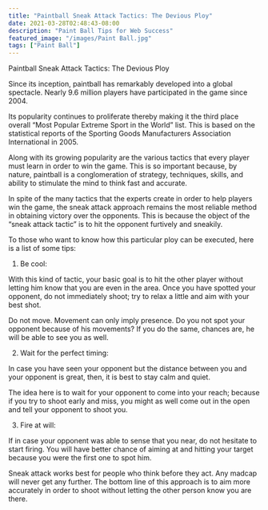 ```yaml
---
title: "Paintball Sneak Attack Tactics: The Devious Ploy"
date: 2021-03-28T02:48:43-08:00
description: "Paint Ball Tips for Web Success"
featured_image: "/images/Paint Ball.jpg"
tags: ["Paint Ball"]
---
```


Paintball Sneak Attack Tactics: The Devious Ploy

Since its inception, paintball has remarkably developed into a global spectacle. Nearly 9.6 million players have participated in the game since 2004.

Its popularity continues to proliferate thereby making it the third place overall “Most Popular Extreme Sport in the World” list. This is based on the statistical reports of the Sporting Goods Manufacturers Association International in 2005.

Along with its growing popularity are the various tactics that every player must learn in order to win the game. This is so important because, by nature, paintball is a conglomeration of strategy, techniques, skills, and ability to stimulate the mind to think fast and accurate.

In spite of the many tactics that the experts create in order to help players win the game, the sneak attack approach remains the most reliable method in obtaining victory over the opponents. This is because the object of the “sneak attack tactic” is to hit the opponent furtively and sneakily.

To those who want to know how this particular ploy can be executed, here is a list of some tips:

1. Be cool:

With this kind of tactic, your basic goal is to hit the other player without letting him know that you are even in the area. Once you have spotted your opponent, do not immediately shoot; try to relax a little and aim with your best shot. 

Do not move. Movement can only imply presence. Do you not spot your opponent because of his movements?  If you do the same, chances are, he will be able to see you as well.

2. Wait for the perfect timing:

In case you have seen your opponent but the distance between you and your opponent is great, then, it is best to stay calm and quiet.

The idea here is to wait for your opponent to come into your reach; because if you try to shoot early and miss, you might as well come out in the open and tell your opponent to shoot you.

3. Fire at will:

If in case your opponent was able to sense that you near, do not hesitate to start firing. You will have better chance of aiming at and hitting your target because you were the first one to spot him.

Sneak attack works best for people who think before they act. Any madcap will never get any further. The bottom line of this approach is to aim more accurately in order to shoot without letting the other person know you are there.


